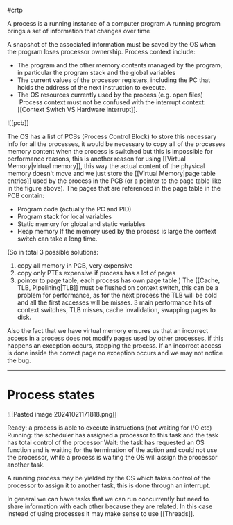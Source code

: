 #crtp 

A process is a running instance of a computer program
A running program brings a set of information that changes over time
   
A snapshot of the associated information must be saved by the OS when the program loses processor ownership. Process context include:
- The program and the other memory contents managed by the program, in particular the program stack and the global variables
- The current values of the processor registers, including the PC that holds the address of the next instruction to execute.
- The OS resources currently used by the process (e.g. open files)
 Process context must not be confused with the interrupt context: [[Context Switch VS Hardware Interrupt]].

![[pcb]]

 The OS has a list of PCBs (Process Control Block) to store this necessary info for all the processes, it would be necessary to copy all of the processes memory content when the process is switched but this is impossible for performance reasons, this is another reason for using [[Virtual Memory|virtual memory]], this way the actual content of the physical memory doesn't move and we just store the [[Virtual Memory|page table entries]] used by the process in the PCB (or a pointer to the page table like in the figure above).
The pages that are referenced in the page table in the PCB contain:
 - Program code (actually the PC and PID)
 - Program stack for local variables 
 - Static memory for global and static variables 
 - Heap memory
If the memory used by the process is large the context switch can take a long time.

(So in total 3 possible solutions:
1. copy all memory in PCB, very expensive
2. copy only PTEs expensive if process has a lot of pages
3. pointer to page table, each process has own page table
)
The [[Cache, TLB, Pipelining|TLB]] must be flushed on context switch, this can be a problem for performance, as for the next process the TLB will be cold and all the first accesses will be misses. 3 main performance hits of context switches, TLB misses, cache invalidation, swapping pages to disk.

Also the fact that we have virtual memory ensures us that an incorrect access in a process does not modify pages used by other processes, if this happens an exception occurs, stopping the process. If an incorrect access is done inside the correct page no exception occurs and we may not notice the bug.

---

# Process states

![[Pasted image 20241021171818.png]]

Ready: a process is able to execute instructions (not waiting for I/O etc)
Running: the scheduler has assigned a processor to this task and the task has total control of the processor
Wait: the task has requested an OS function and is waiting for the termination of the action and could not use the processor, while a process is waiting the OS will assign the processor another task.

A running process may be yielded by the OS which takes control of the processor to assign it to another task, this is done through an interrupt.

In general we can have tasks that we can run concurrently but need to share information with each other because they are related. 
In this case instead of using processes it may make sense to use [[Threads]].



